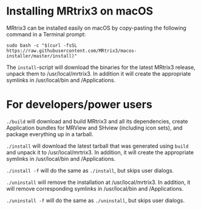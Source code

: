 # Installing MRtrix3 on macOS

MRtrix3 can be installed easily on macOS by copy-pasting the following command in a Terminal prompt:

```
sudo bash -c "$(curl -fsSL https://raw.githubusercontent.com/MRtrix3/macos-installer/master/install)"
```

The ``install``-script will download the binaries for the latest MRtrix3 release, unpack them to /usr/local/mrtrix3. In addition it will create the appropriate symlinks in /usr/local/bin and /Applications.

# For developers/power users
``./build`` will download and build MRtrix3 and all its dependencies, create Application bundles for MRView and SHview (including icon sets), and package everything up in a tarball.

``./install`` will download the latest tarball that was generated using ``build`` and unpack it to /usr/local/mrtrix3. In addition, it will create the appropriate symlinks in /usr/local/bin and /Applications.

``./install -f`` will do the same as ``./install``, but skips user dialogs.

``./uninstall`` will remove the installation at /usr/local/mrtrix3. In addition, it will remove corresponding symlinks in /usr/local/bin and /Applications.

``./uninstall -f`` will do the same as ``./uninstall``, but skips user dialogs.
